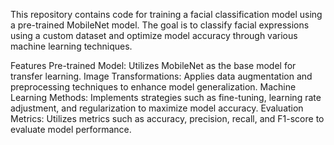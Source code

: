 This repository contains code for training a facial classification model using a pre-trained MobileNet model. The goal is to classify facial expressions using a custom dataset and optimize model accuracy through various machine learning techniques.

Features
Pre-trained Model: Utilizes MobileNet as the base model for transfer learning.
Image Transformations: Applies data augmentation and preprocessing techniques to enhance model generalization.
Machine Learning Methods: Implements strategies such as fine-tuning, learning rate adjustment, and regularization to maximize model accuracy.
Evaluation Metrics: Utilizes metrics such as accuracy, precision, recall, and F1-score to evaluate model performance.
